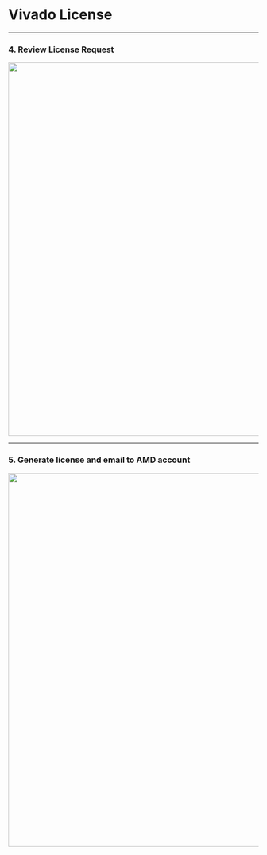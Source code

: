 # Vivado License

---
### 4. Review License Request

<img src="https://github.com/user-attachments/assets/ec1f8d2b-a9a6-4157-a49c-5b53a47dca00" width=750>

 
---
### 5. Generate license and email to AMD account

<img src="https://github.com/user-attachments/assets/4b5672e6-651f-4268-8de2-b626adb95bdd" width=750>


